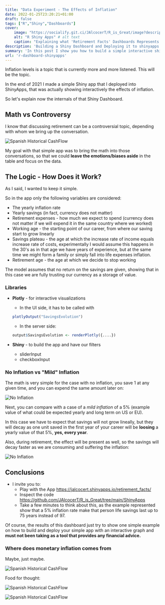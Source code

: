 ```yaml
---
title: "Data Experiment - The Effects of Inflation"
date: 2022-01-25T23:20:21+01:00
draft: false
tags: ["R","Shiny","Dashboards"]
cover:
    image: "https://socialify.git.ci/JAlcocerT/R_is_Great/image?description=1&descriptionEditable=Explaining%20the%20deployed%20Shiny%20Dashboard.&language=1&name=1&owner=1&theme=Auto" # image path/url 
    alt: "R Shiny Apps" # alt text
    caption: "Explaining what 'Retirement Facts' Dashboards Represents." 
description: 'Building a Shiny Dashboard and Deploying it to shinyapps.io'
summary: 'In this post I show you how to build a simple interactive shiny dashboard and how to deploy it to shinyapps using its free tier. The topic I chose to visualize is inflation and how affects a person wealth.'
url: 'r-dashboard-shinyapps'
---
```



Inflation levels is a topic that is currently more and more listened. This will be the topic.

In the end of 2021 I made a simple Shiny app that I deployed into ShinyApps, that was actually showing interactively the effects of inflation.

So let's explain now the internals of that Shiny Dashboard.

## Math vs Controversy

I know that discussing retirement can be a controversial topic, depending with whom we bring up the conversation.

![Spanish Historical CashFlow](/blog_img/outro/fry.webp)


My goal with that simple app was to bring the math into those conversations, so that we could **leave the emotions/biases aside** in the table and focus on the data.

## The Logic - How Does it Work?

As I said, I wanted to keep it simple.

So in the app only the following variables are considered:

* The yearly inflation rate
* Yearly savings (in fact, currency does not matter)
* Retirement expenses - how much we expect to spend (currency does not matter if we will expend it in the same country where we worked)
* Working age - the starting point of our career, from where our saving start to grow linearly
* Savings plateau - the age at which the increase rate of income equals increase rate of costs, experimentally I would assume this happens in the 30's as in that age we have years of experience, but at the same time we might form a family or simply fall into life expenses inflation.
* Retirement age - the age at which we decide to stop working

The model assumes that no return on the savings are given, showing that in this case we are fully trusting our currency as a storage of value.

### Libraries

* **Plotly** - for interactive visualizations
    * In the UI side, it has to be called with

    ```r
    plotlyOutput("SavingsEvolution")
    ```
    * In the server side:
    ```r
    output$SavingsEvolution <- renderPlotly({....})
    ```
* **Shiny** - to build the app and have our filters
    * sliderInput
    * checkboxInput

### No Inflation vs "Mild" Inflation

The math is very simple for the case with no inflation, you save 1 at any given time, and you can expend the same amount later on:

![No Inflation](/blog_img/data-experiments/Inflation_No.JPG)

Next, you can compare with a case of a *mild inflation* of a 5% (example value of what could be expected yearly and long term on US or EU).

In this case we have to expect that savings will not grow lineally, but they will decay as one unit saved in the first year of your career will be **loosing** a yearly value of that 5%, **yes, every year**.

Also, during retirement, the effect will be present as well, so the savings will decay faster as we are consuming and suffering the inflation:

![No Inflation](/blog_img/data-experiments/Inflation_Mild.JPG)


## Conclusions

* I invite you to:
    * Play with the App <https://jalcocert.shinyapps.io/retirement_facts/>
    * Inspect the code <https://github.com/JAlcocerT/R_is_Great/tree/main/ShinyApps>
    * Take a few minutes to think about this, as the example represented show that a 5% inflation rate make that person life savings last up to 75 years instead of 97.

Of course, the results of this dashboard just try to show one simple example on how to build and deploy your simple app with an interactive graph and **must not been taking as a tool that provides any financial advice.**

### Where does monetary inflation comes from

Maybe, just maybe.

![Spanish Historical CashFlow](/blog_img/outro/deficit.png)

Food for thought:

![Spanish Historical CashFlow](/blog_img/outro/piramideesp.gif)

![Spanish Historical CashFlow](/blog_img/outro/old-man-yells-at-cloud-yelling.gif)